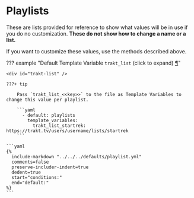 # Playlists

These are lists provided for reference to show what values will be in use if you do no customization.  **These do not 
show how to change a name or a list.**

If you want to customize these values, use the methods described above.

??? example "Default Template Variable `trakt_list` (click to expand) <a class="headerlink" href="#trakt-list" title="Permanent link">¶</a>"

    <div id="trakt-list" />

    ???+ tip 
    
        Pass `trakt_list_<<key>>` to the file as Template Variables to change this value per playlist.

        ```yaml
          - default: playlists
            template_variables:
              trakt_list_startrek: https://trakt.tv/users/username/lists/startrek
        ```

    ```yaml
    {%
      include-markdown "../../../defaults/playlist.yml" 
      comments=false
      preserve-includer-indent=true
      dedent=true
      start="conditions:"
      end="default:"
    %}
    ```

